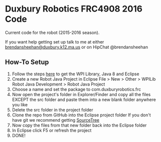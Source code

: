 # Duxbury Robotics FRC4908 2016 Code #

Current code for the robot (2015-2016 season).


If you want help getting set up talk to me at either brendansheehan@duxbury.k12.ma.us or on HipChat @brendansheehan


## How-To Setup ##

1. Follow the steps [here](https://wpilib.screenstepslive.com/s/4485/m/13809/l/145002-installing-eclipse-c-java) to get the WPI Library, Java 8 and Eclipse
2. Create a new Robot Java Project in Eclipse
 File > New > Other > WPILib Robot Java Development > Robot Java Project
3. Choose a name and set the package to com.duxburyrobotics.frc
4. Now open the project's folder in Explorer/Finder and copy all the files EXCEPT the src folder and paste them into a new blank folder anywhere you like
5. Delete the src folder in the project folder
6. Clone the repo from GitHub into the Eclipse project folder
   If you don't have git we recommend getting [SourceTree](https://www.sourcetreeapp.com/)
7. Now copy the files from that new folder back into the Eclipse folder
8. In Eclipse click F5 or refresh the project
9. DONE! 

